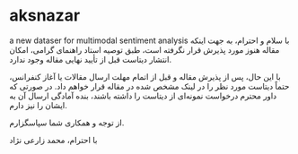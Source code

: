 # aksnazar
a new dataser for multimodal sentiment analysis
با سلام و احترام،
 به جهت اینکه مقاله هنوز مورد پذیرش قرار نگرفته است، طبق توصیه استاد راهنمای گرامی، امکان انتشار دیتاست قبل از تأیید نهایی مقاله وجود ندارد.

با این حال، پس از پذیرش مقاله و قبل از اتمام مهلت ارسال مقالات یا آغاز کنفرانس، حتماً دیتاست مورد نظر را در لینک مشخص شده در مقاله قرار خواهم داد. در صورتی که داور محترم درخواست نمونه‌ای از دیتاست را داشته باشند، بنده آمادگی ارسال آن به ایشان را نیز دارم.

از توجه و همکاری شما سپاسگزارم.

با احترام،
محمد زارعی نژاد
